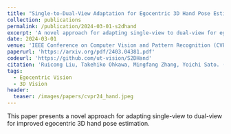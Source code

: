 ```yaml
---
title: "Single-to-Dual-View Adaptation for Egocentric 3D Hand Pose Estimation"
collection: publications
permalink: /publication/2024-03-01-s2dhand
excerpt: 'A novel approach for adapting single-view to dual-view for egocentric 3D hand pose estimation.'
date: 2024-03-01
venue: 'IEEE Conference on Computer Vision and Pattern Recognition (CVPR)'
paperurl: 'https://arxiv.org/pdf/2403.04381.pdf'
codeurl: 'https://github.com/ut-vision/S2DHand'
citation: 'Ruicong Liu, Takehiko Ohkawa, Mingfang Zhang, Yoichi Sato. (2024). &quot;Single-to-Dual-View Adaptation for Egocentric 3D Hand Pose Estimation.&quot; <i>IEEE Conference on Computer Vision and Pattern Recognition (CVPR)</i>.'
tags:
  - Egocentric Vision
  - 3D Vision
header:
  teaser: /images/papers/cvpr24_hand.jpeg
---
```


This paper presents a novel approach for adapting single-view to dual-view for improved egocentric 3D hand pose estimation. 